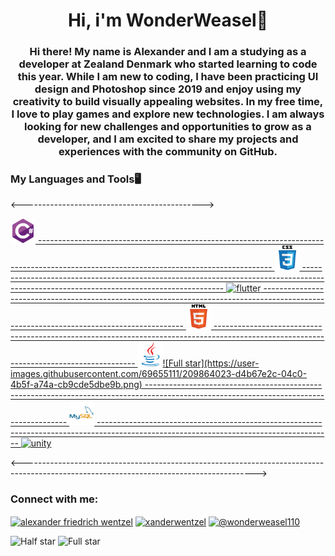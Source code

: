 <h1 align="center">Hi, i'm WonderWeasel👋</h1>
<h3 align="center">Hi there! My name is Alexander and I am a studying as a developer at Zealand Denmark who started learning to code this year. While I am new to coding, I have been practicing UI design and Photoshop since 2019 and enjoy using my creativity to build visually appealing websites. In my free time, I love to play games and explore new technologies. I am always looking for new challenges and opportunities to grow as a developer, and I am excited to share my projects and experiences with the community on GitHub.</h3>


<h3 align="left">My Languages and Tools🖥️</h3>

  <--------------------------------------------->

<p align="left"> <a href="https://www.w3schools.com/cs/" target="_blank" rel="noreferrer"> <img src="https://raw.githubusercontent.com/devicons/devicon/master/icons/csharp/csharp-original.svg" alt="csharp" width="40" height="40"/>
  ----------------------------------------------------------------------------------------------------------------------------------------
  </a> <a href="https://www.w3schools.com/css/" target="_blank" rel="noreferrer"> <img src="https://raw.githubusercontent.com/devicons/devicon/master/icons/css3/css3-original-wordmark.svg" alt="css3" width="40" height="40"/>
  ----------------------------------------------------------------------------------------------------------------------------------------
  </a> <a href="https://flutter.dev" target="_blank" rel="noreferrer"> <img src="https://www.vectorlogo.zone/logos/flutterio/flutterio-icon.svg" alt="flutter" width="40" height="40"/> 
  ----------------------------------------------------------------------------------------------------------------------------------------
  </a> <a href="https://www.w3.org/html/" target="_blank" rel="noreferrer"> <img src="https://raw.githubusercontent.com/devicons/devicon/master/icons/html5/html5-original-wordmark.svg" alt="html5" width="40" height="40"/>
  ----------------------------------------------------------------------------------------------------------------------------------------
  </a> <a href="https://www.java.com" target="_blank" rel="noreferrer"> <img src="https://raw.githubusercontent.com/devicons/devicon/master/icons/java/java-original.svg" alt="java" width="40" height="40"/>![Full star](https://user-images.githubusercontent.com/69655111/209864023-d4b67e2c-04c0-4b5f-a74a-cb9cde5dbe9b.png)
  ----------------------------------------------------------------------------------------------------------------------------------------
  </a> <a href="https://www.mysql.com/" target="_blank" rel="noreferrer"> <img src="https://raw.githubusercontent.com/devicons/devicon/master/icons/mysql/mysql-original-wordmark.svg" alt="mysql" width="40" height="40"/>
  ----------------------------------------------------------------------------------------------------------------------------------------
  </a> <a href="https://unity.com/" target="_blank" rel="noreferrer"> <img src="https://www.vectorlogo.zone/logos/unity3d/unity3d-icon.svg" alt="unity" width="40" height="40"/> </a> </p>

<---------------------------------------------------------------------------------------------------------------------------------------->
<h3 align="left">Connect with me:</h3>
<p align="left">
<a href="https://fb.com/alexander friedrich wentzel" target="blank"><img align="center" src="https://raw.githubusercontent.com/rahuldkjain/github-profile-readme-generator/master/src/images/icons/Social/facebook.svg" alt="alexander friedrich wentzel" height="30" width="40" /></a>
<a href="https://instagram.com/xanderwentzel" target="blank"><img align="center" src="https://raw.githubusercontent.com/rahuldkjain/github-profile-readme-generator/master/src/images/icons/Social/instagram.svg" alt="xanderwentzel" height="30" width="40" /></a>
<a href="https://www.youtube.com/c/@wonderweasel110" target="blank"><img align="center" src="https://raw.githubusercontent.com/rahuldkjain/github-profile-readme-generator/master/src/images/icons/Social/youtube.svg" alt="@wonderweasel110" height="30" width="40" /></a>
</p>



![Half star](https://user-images.githubusercontent.com/69655111/209864000-30365cdf-a617-461d-af85-0f20f3a0f19e.png)
![Full star](https://user-images.githubusercontent.com/69655111/209864023-d4b67e2c-04c0-4b5f-a74a-cb9cde5dbe9b.png)

